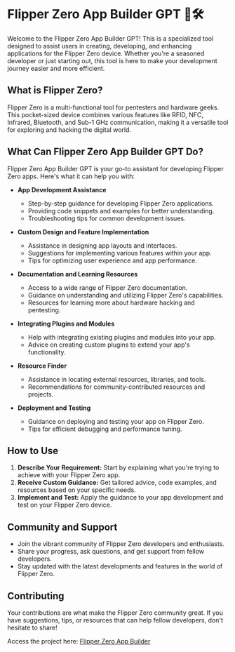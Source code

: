 # Flipper Zero App Builder GPT 🐬🛠️

Welcome to the Flipper Zero App Builder GPT! This is a specialized tool designed to assist users in creating, developing, and enhancing applications for the Flipper Zero device. Whether you're a seasoned developer or just starting out, this tool is here to make your development journey easier and more efficient.

## What is Flipper Zero?

Flipper Zero is a multi-functional tool for pentesters and hardware geeks. This pocket-sized device combines various features like RFID, NFC, Infrared, Bluetooth, and Sub-1 GHz communication, making it a versatile tool for exploring and hacking the digital world.

## What Can Flipper Zero App Builder GPT Do?

Flipper Zero App Builder GPT is your go-to assistant for developing Flipper Zero apps. Here's what it can help you with:

- **App Development Assistance**
  - Step-by-step guidance for developing Flipper Zero applications.
  - Providing code snippets and examples for better understanding.
  - Troubleshooting tips for common development issues.

- **Custom Design and Feature Implementation**
  - Assistance in designing app layouts and interfaces.
  - Suggestions for implementing various features within your app.
  - Tips for optimizing user experience and app performance.

- **Documentation and Learning Resources**
  - Access to a wide range of Flipper Zero documentation.
  - Guidance on understanding and utilizing Flipper Zero's capabilities.
  - Resources for learning more about hardware hacking and pentesting.

- **Integrating Plugins and Modules**
  - Help with integrating existing plugins and modules into your app.
  - Advice on creating custom plugins to extend your app's functionality.

- **Resource Finder**
  - Assistance in locating external resources, libraries, and tools.
  - Recommendations for community-contributed resources and projects.

- **Deployment and Testing**
  - Guidance on deploying and testing your app on Flipper Zero.
  - Tips for efficient debugging and performance tuning.

## How to Use

1. **Describe Your Requirement:** Start by explaining what you're trying to achieve with your Flipper Zero app.
2. **Receive Custom Guidance:** Get tailored advice, code examples, and resources based on your specific needs.
3. **Implement and Test:** Apply the guidance to your app development and test on your Flipper Zero device.

## Community and Support

- Join the vibrant community of Flipper Zero developers and enthusiasts.
- Share your progress, ask questions, and get support from fellow developers.
- Stay updated with the latest developments and features in the world of Flipper Zero.

## Contributing

Your contributions are what make the Flipper Zero community great. If you have suggestions, tips, or resources that can help fellow developers, don't hesitate to share!

Access the project here: [Flipper Zero App Builder](https://chat.openai.com/g/g-EwFUWU7YB-flipper-zero-app-builder)
